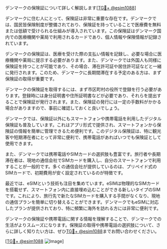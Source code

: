 デンマークの保険証について詳しく解説します[[TG💪+ @esim1088](https://t.me/s/esim1088)]

デンマークに住む人にとって、保険証は非常に重要な存在です。デンマークでは、国民皆保険制度が整備されており、保険証を持っていることで医療費を無料または低額で受けられる仕組みが導入されています。この保険証はデンマーク国内での医療機関や薬局で利用されるカードであり、個人情報や保険情報が記録されています。

デンマークの保険証は、医療を受けた際の支払い情報を記録し、必要な場合に医療機関や薬局に提示する必要があります。また、デンマークでは外国人も同様に保険証を持つことが可能であり、その場合、滞在許可証や居住許可証などと一緒に発行されます。このため、デンマークに長期間滞在する予定のある方は、まず保険証の取得が重要です。

デンマークの保険証を取得するには、まず市区町村の役所で登録を行う必要があります。登録時には身分証明書や住所証明書などが必要であり、それらを提出することで保険証が発行されます。また、保険証の発行には一定の手数料がかかる場合がありますので、事前に確認しておくと良いでしょう。

デンマークでは、保険証以外にもスマートフォンや携帯電話を利用したデジタル保険証も普及しています。これはアプリ形式で提供され、スマートフォンから保険証の情報を簡単に管理できるため便利です。このデジタル保険証は、特に観光客や短期滞在者にとって非常に便利で、携帯電話があればいつでも保険証として使用できます。

また、デンマークでは携帯電話やSIMカードの選択肢も豊富です。旅行者や長期滞在者は、現地の通信会社でSIMカードを購入し、自分のスマートフォンで利用することが一般的です。多くの通信会社が提供しているのは、プリペイド式のSIMカードで、初期費用が安く設定されているのが特徴です。

最近では、eSIMという技術も注目を集めています。eSIMは物理的なSIMカードを搭載せず、スマートフォン内に直接埋め込むことができる新しいタイプのSIMです。これにより、旅行先で新たなSIMカードを購入する手間がなくなり、現地の通信プランを簡単に切り替えることができます。デンマークでもeSIMに対応したプランが提供されており、特に頻繁に海外を訪れる方には非常に便利です。

デンマークの保険証や携帯電話に関する情報を理解することで、デンマークでの生活がよりスムーズになります。保険証の取得や携帯電話の選択肢について、さらに詳しく知りたい方は、ぜひ[TG💪+ @esim1088](https://t.me/s/esim1088)までお問い合わせください。

[[TG💪+ @esim1088](https://t.me/s/esim1088) ![Image](https://i.postimg.cc/Y0z9fWf4/image.png)]